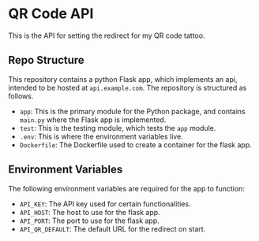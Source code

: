 # QR Code API

This is the API for setting the redirect for my QR code tattoo.

## Repo Structure

This repository contains a python Flask app, which implements an api, intended
to be hosted at `api.example.com`. The repository is structured as follows.

- `app`: This is the primary module for the Python package, and contains
  `main.py` where the Flask app is implemented.
- `test`: This is the testing module, which tests the `app` module.
- `.env`: This is where the environment variables live.
- `Dockerfile`: The Dockerfile used to create a container for the flask app.

## Environment Variables

The following environment variables are required for the app to function:

- `API_KEY`: The API key used for certain functionalities.
- `API_HOST`: The host to use for the flask app.
- `API_PORT`: The port to use for the flask app.
- `API_QR_DEFAULT`: The default URL for the redirect on start.